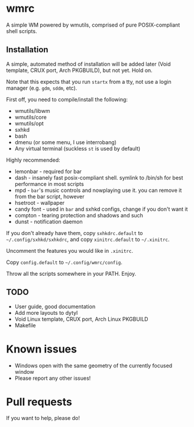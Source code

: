 # wmrc

A simple WM powered by wmutils, comprised of pure POSIX-compliant shell scripts.

## Installation

A simple, automated method of installation will be added later (Void template, CRUX port, Arch PKGBUILD), but not yet. Hold on.

Note that this expects that you run `startx` from a tty, not use a login manager (e.g. `gdm`, `sddm`, etc). 

First off,  you need to compile/install the following:

* wmutils/libwm
* wmutils/core
* wmutils/opt
* sxhkd
* bash
* dmenu (or some menu, I use interrobang)
* Any virtual terminal (suckless `st` is used by default)

Highly recommended:

* lemonbar - required for bar
* dash - insanely fast posix-compliant shell. symlink to /bin/sh for best performance in most scripts
* mpd - `bar`'s music controls and nowplaying use it. you can remove it from the bar script, however
* hsetroot - wallpaper
* candy font - used in `bar` and sxhkd configs, change if you don't want it
* compton - tearing protection and shadows and such
* dunst - notification daemon

If you don't already have them, copy `sxhkdrc.default` to `~/.config/sxhkd/sxhkdrc`, and copy `xinitrc.default` to `~/.xinitrc`.

Uncomment the features you would like in `.xinitrc`.

Copy `config.default` to `~/.config/wmrc/config`.

Throw all the scripts somewhere in your PATH. Enjoy.

## TODO

* User guide, good documentation
* Add more layouts to dytyl
* Void Linux template, CRUX port, Arch Linux PKGBUILD
* Makefile

# Known issues

* Windows open with the same geometry of the currently focused window
* Please report any other issues! 

# Pull requests

If you want to help, please do!
